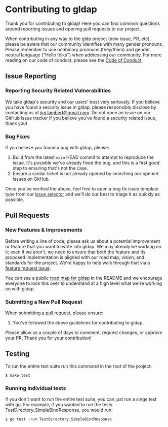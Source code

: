 # Contributing to gldap

Thank you for contributing to gldap! Here you can find common questions around reporting issues and opening
pull requests to our project.

When contributing in any way to the gldp project (new issue, PR, etc), please be
aware that our community identifies with many gender pronouns. Please remember
to use nonbinary pronouns (they/them) and gender neutral language ("Hello
folks") when addressing our community. For more reading on our code of conduct,
please see the [Code of Conduct](CODE_OF_CONDUCT.md). 

## Issue Reporting
### Reporting Security Related Vulnerabilities

We take gldap's security and our users' trust very seriously. If you believe you have found a security issue 
in gldap, please responsibly disclose by contacting us at jim.lambert@gmail.com. Do not open an issue on 
our GitHub issue tracker if you believe you've found a security related issue, thank you!

### Bug Fixes

If you believe you found a bug with gldap, please:

1. Build from the latest `main` HEAD commit to attempt to reproduce the issue. It's possible we've already fixed
the bug, and this is a first good step to ensuring that's not the case.
1. Ensure a similar ticket is not already opened by searching our opened issues on GitHub.


Once you've verified the above, feel free to open a bug fix issue template type from our [issue selector](https://github.com/hashicorp/jimlambrt/gldap/issues/new/choose)
and we'll do our best to triage it as quickly as possible. 

## Pull Requests

### New Features & Improvements

Before writing a line of code, please ask us about a potential improvement or feature that you want to write into gldap. We may already be working on it; even if we aren't, we need to ensure that both the feature and its proposed implementation is aligned with our road map, vision, and standards for the project. We're happy to help walk through that via a [feature request issue](https://github.com/hashicorp/jimlambrt/gldap/issues/new/choose).

You can see a public [road map for gldap](README.md) in the README and we encourage
everyone to look this over to understand at a high level what we're working on with gldap.

### Submitting a New Pull Request

When submitting a pull request, please ensure:

1. You've followed the above guidelines for contributing to gldap.

Please allow us a couple of days to comment, request changes, or approve your PR. Thank you for your contribution!

## Testing

To run the entire test suite run this command in the root of the project:

```
$ make test
```

### Running individual tests

If you don't want to run the entire test suite, you can just run a singe test
with go. For example, if you wanted to run the tests
TestDirectory_SimpleBindResponse, you would run:

```
$ go test -run TestDirectory_SimpleBindResponse 
```

